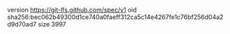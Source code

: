 version https://git-lfs.github.com/spec/v1
oid sha256:bec062b49300d1ce740a0faeff312ca5c14e4267fe1c76bf256d04a2d9d70ad7
size 3997
